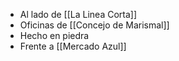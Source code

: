 - Al lado de [[La Linea Corta]]
- Oficinas de [[Concejo de Marismal]]
- Hecho en piedra
- Frente a [[Mercado Azul]]